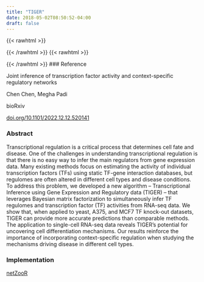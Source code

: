 ```yaml
---
title: "TIGER"
date: 2018-05-02T08:50:52-04:00
draft: false
---
```


{{< rawhtml >}}
<script type='text/javascript' src='https://d1bxh8uas1mnw7.cloudfront.net/assets/embed.js'></script>
{{< /rawhtml >}}
{{< rawhtml >}}
<div data-badge-popover="right" data-badge-type="donut" data-doi="10.1101/2022.12.12.520141" data-hide-no-mentions="true" class="altmetric-embed"></div>
{{< /rawhtml >}}
### Reference

Joint inference of transcription factor activity and context-specific regulatory networks

Chen Chen, Megha Padi

bioRxiv

[doi.org/10.1101/2022.12.12.520141](https://www.biorxiv.org/content/10.1101/2022.12.12.520141v1)

### Abstract


Transcriptional regulation is a critical process that determines cell fate and disease. One of the challenges in understanding transcriptional regulation is that there is no easy way to infer the main regulators from gene expression data. Many existing methods focus on estimating the activity of individual transcription factors (TFs) using static TF-gene interaction databases, but regulomes are often altered in different cell types and disease conditions. To address this problem, we developed a new algorithm – Transcriptional Inference using Gene Expression and Regulatory data (TIGER) – that leverages Bayesian matrix factorization to simultaneously infer TF regulomes and transcription factor (TF) activities from RNA-seq data. We show that, when applied to yeast, A375, and MCF7 TF knock-out datasets, TIGER can provide more accurate predictions than comparable methods. The application to single-cell RNA-seq data reveals TIGER’s potential for uncovering cell differentiation mechanisms. Our results reinforce the importance of incorporating context-specific regulation when studying the mechanisms driving disease in different cell types.

### Implementation

[netZooR](https://github.com/netZoo/netZooR)




